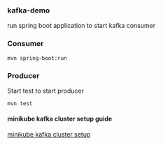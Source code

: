 ### kafka-demo


run spring boot application to start kafka consumer

### Consumer
```shell
mvn spring-boot:run
```

### Producer
Start test to start producer
```shell
mvn test
```


#### minikube kafka cluster setup guide
[minikube kafka cluster setup](minikube-config/readme.md)

